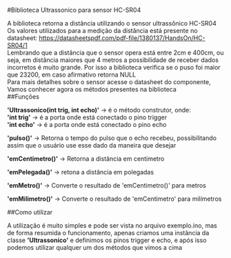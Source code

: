#Biblioteca Ultrassonico para sensor HC-SR04

A biblioteca retorna a distância utilizando o sensor ultrassônico HC-SR04  
Os valores utilizados para a medição da distância está presente no datasheet: https://datasheetspdf.com/pdf-file/1380137/HandsOn/HC-SR04/1  
Lembrando que a distância que o sensor opera está entre 2cm e 400cm, ou seja, em distância maiores que 4 metros a possibilidade de receber dados incorretos é muito grande. Por isso a biblioteca verifica se o puso foi maior que 23200, em caso afirmativo retorna NULL  
Para mais detalhes sobre o sensor acesse o datasheet do componente, Vamos conhecer agora os métodos presentes na biblioteca  
##Funções

**'Ultrassonico(int trig, int echo)'** -> é o método construtor, onde:  
	**'int trig'** -> é a porta onde está conectado o pino trigger  
	**'int echo'** -> é a porta onde está conectado o pino echo  

**'pulso()'** -> Retorna o tempo do pulso que o echo recebeu, possibilitando assim que o usuário use esse dado da maneira que desejar  

**'emCentimetro()'** -> Retorna a distância em centimetro  

**'emPelegada()'** -> retona a distância em polegadas  

**'emMetro()'** -> Converte o resultado de 'emCentimetro()' para metros  

**'emMilimetro()'** -> Converte o resultado de 'emCentimetro' para milímetros  

##Como utilizar 

A utilização é muito simples e pode ser vista no arquivo exemplo.ino, mas de forma resumida o funcionamento, apenas criamos uma instância da classe **'Ultrassonico'** e definimos os pinos trigger e echo, e após isso podemos utilizar qualquer um dos métodos que vimos a cima

